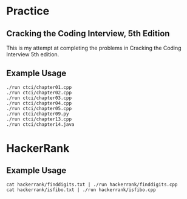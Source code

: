 # Practice

## Cracking the Coding Interview, 5th Edition

This is my attempt at completing the problems in Cracking the Coding Interview 5th edition.

## Example Usage

```
./run ctci/chapter01.cpp
./run ctci/chapter02.cpp
./run ctci/chapter03.cpp
./run ctci/chapter04.cpp
./run ctci/chapter05.cpp
./run ctci/chapter09.py
./run ctci/chapter13.cpp
./run ctci/chapter14.java
```

# HackerRank

## Example Usage

```
cat hackerrank/finddigits.txt | ./run hackerrank/finddigits.cpp
cat hackerrank/isfibo.txt | ./run hackerrank/isfibo.cpp
```